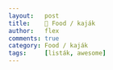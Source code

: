 ```yaml
---
layout:   post
title:    🍔 Food / kaják
author:   flex
comments: true
category: Food / kaják
tags:     [listák, awesome]
---
```


